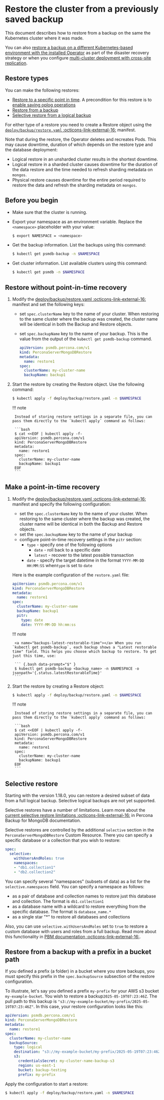 # Restore the cluster from a previously saved backup

This document describes how to restore from a backup on the same the Kubernetes cluster where it was made. 

You can also [restore a backup on a different Kubernetes-based environment with the installed Operator](backups-restore-to-new-cluster.md) as part of the disaster recovery strategy or when you configure [multi-cluster deployment with cross-site replication](replication.md).

## Restore types

You can make the following restores:

* [Restore to a specific point in time](#make-a-point-in-time-recovery). A precondition for this restore is to [enable saving oplog operations](backups-pitr.md)
* [Restore from a backup](#restore-without-point-in-time-recovery)
* [Selective restore from a logical backup](#selective-restore)

For either type of a restore you need to create a Restore object using the [`deploy/backup/restore.yaml`  :octicons-link-external-16:](https://github.com/percona/percona-server-mongodb-operator/blob/main/deploy/backup/restore.yaml) manifest.

Note that during the restore, the Operator deletes and recreates Pods. This may cause downtime, duration of which depends on the restore type and the database deployment:

* Logical restore in an unsharded cluster results in the shortest downtime.
* Logical restore in a sharded cluster causes downtime for the duration of the data restore and the time needed to refresh sharding metadata on `mongos`.
* Physical restore causes downtime for the entire period required to restore the data and refresh the sharding metadata on `mongos`.

## Before you begin

* Make sure that the cluster is running.
* Export your namespace as an environment variable. Replace the `<namespace>` placeholder with your value:

   ``` {.bash data-prompt="$" }
   $ export NAMESPACE = <namespace>
   ```

* Get the backup information. List the backups using this command: 

    ``` {.bash data-prompt="$" }
    $ kubectl get psmdb-backup -n $NAMESPACE
    ```

* Get cluster information. List available clusters using this command:

    ``` {.bash data-prompt="$" }
    $ kubectl get psmdb -n $NAMESPACE
    ```

## Restore without point-in-time recovery

1. Modify the [deploy/backup/restore.yaml  :octicons-link-external-16:](https://github.com/percona/percona-server-mongodb-operator/blob/main/deploy/backup/restore.yaml) manifest and set the following keys:

    * set `spec.clusterName` key to the name of your cluster. When restoring to the same cluster where the backup was created, the cluster name will be identical in both the Backup and Restore objects.
    * set `spec.backupName` key to the name of your backup. This is the value from the output of the `kubectl get psmdb-backup` command.

        ```yaml
        apiVersion: psmdb.percona.com/v1
        kind: PerconaServerMongoDBRestore
        metadata:
          name: restore1
        spec:
          clusterName: my-cluster-name
          backupName: backup1
        ```

2. Start the restore by creating the Restore object. Use the following command:

    ``` {.bash data-prompt="$" }
    $ kubectl apply -f deploy/backup/restore.yaml -n $NAMESPACE
    ```

    !!! note

        Instead of storing restore settings in a separate file, you can pass them directly to the `kubectl apply` command as follows:

        ```bash
        $ cat <<EOF | kubectl apply -f-
        apiVersion: psmdb.percona.com/v1
        kind: PerconaServerMongoDBRestore
        metadata:
          name: restore1
        spec:
          clusterName: my-cluster-name
          backupName: backup1
        EOF
        ```

## Make a point-in-time recovery

1. Modify the [deploy/backup/restore.yaml  :octicons-link-external-16:](https://github.com/percona/percona-server-mongodb-operator/blob/main/deploy/backup/restore.yaml) manifest and specify the following configuration:

    * set the `spec.clusterName` key to the name of your cluster. When restoring to the same cluster where the backup was created, the cluster name will be identical in both the Backup and Restore objects.
    * set the `spec.backupName` key to the name of your backup
    * configure point-in-time recovery settings in the `pitr` section:
        * `type` - specify one of the following options
            * `date` - roll back to a specific date
            * `latest` - recover to the latest possible transaction
        * `date` - specify the target datetime in the format `YYYY-MM-DD HH:MM:SS` when`type` is set to `date`

    Here is the example configuration of the `restore.yaml` file:

    ```yaml
    apiVersion: psmdb.percona.com/v1
    kind: PerconaServerMongoDBRestore
    metadata:
      name: restore1
    spec:
      clusterName: my-cluster-name
      backupName: backup1
      pitr:
        type: date
        date: YYYY-MM-DD hh:mm:ss
    ```

    !!! note

        <a name="backups-latest-restorable-time"></a> When you run `kubectl get psmdb-backup`, each backup shows a "Latest restorable time" field. This helps you choose which backup to restore. To get just this time, use:
   
        ``` {.bash data-prompt="$" }
        $ kubectl get psmdb-backup <backup_name> -n $NAMESPACE -o jsonpath='{.status.latestRestorableTime}'
        ```

2. Start the restore by creating a Restore object:

    ``` {.bash data-prompt="$" }
    $ kubectl apply -f deploy/backup/restore.yaml -n $NAMESPACE
    ```

    !!! note

        Instead of storing restore settings in a separate file, you can pass them directly to the `kubectl apply` command as follows:

        ```bash
        $ cat <<EOF | kubectl apply -f-
        apiVersion: psmdb.percona.com/v1
        kind: PerconaServerMongoDBRestore
        metadata:
          name: restore1
        spec:
          clusterName: my-cluster-name
          backupName: backup1
        EOF
        ```

## Selective restore

Starting with the version 1.18.0, you can restore a desired subset of data from a full logical backup. Selective logical backups are not yet supported.

Selective restores have a number of limitations. Learn more about the [current selective restore limitations :octicons-link-external-16:](https://docs.percona.com/percona-backup-mongodb/features/known-limitations.html#selective-backups-and-restores) in Percona Backup for MongoDB documentation.

Selective restores are controlled by the additional `selective` section in the `PerconaServerMongoDBRestore` Custom Resource. There you can specify a specific database or a collection that you wish to restore:

```yaml
spec:
  selective:
    withUsersAndRoles: true
    namespaces:
    - "db1.collection1"
    - "db2.collection2"
```

You can specify several "namespaces" (subsets of data) as a list for the `selective.namespaces` field. You can specify a namespace as follows:

* as a pair of database and collection names to restore just this database and collection. The format is `db1.collection1`
* as a database name with a wildcard to restore everything from the specific database. The format is `database_name.*`
* as a single star "*" to restore all databases and collections

Also, you can use `selective.withUsersAndRoles` set to `true` to restore a custom database with users and roles from a full backup. Read more about this functionality in [PBM documentation :octicons-link-external-16:](https://docs.percona.com/percona-backup-mongodb/usage/restore-selective.html#restore-with-users-and-roles).

## Restore from a backup with a prefix in a bucket path

If you defined a prefix (a folder) in a bucket where you store backups, you must specify this prefix in the `spec.backupSource` subsection of the restore configuration. 

To illustrate, let's say you defined a prefix `my-prefix` for your AWS s3 bucket `my-example-bucket`. You wish to restore a backup`2025-05-19T07:23:46Z`. The pull path to this backup is `"s3://my-example-bucket/my-prefix/2025-05-19T07:23:46Z"`. In this case, your restore configuration looks like this:

```yaml
apiVersion: psmdb.percona.com/v1
kind: PerconaServerMongoDBRestore
metadata:
  name: restore1
spec:
  clusterName: my-cluster-name
  backupSource:
    type: logical
    destination: "s3://my-example-bucket/my-prefix/2025-05-19T07:23:46Z"
    s3:
      credentialsSecret: my-cluster-name-backup-s3
      region: us-east-1
      bucket: backup-testing
      prefix: my-prefix
```

Apply the configuration to start a restore:

``` {.bash data-prompt="$" }
$ kubectl apply -f deploy/backup/restore.yaml -n $NAMESPACE
```
